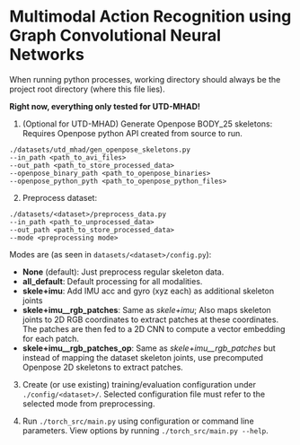 # Multimodal Action Recognition using Graph Convolutional Neural Networks

When running python processes, working directory should always be the project root directory (where this file lies).

**Right now, everything only tested for UTD-MHAD!**

1. (Optional for UTD-MHAD) Generate Openpose BODY_25 skeletons:  
Requires Openpose python API created from source to run.
```
./datasets/utd_mhad/gen_openpose_skeletons.py
--in_path <path_to_avi_files>
--out_path <path_to_store_processed_data>
--openpose_binary_path <path_to_openpose_binaries>
--openpose_python_pyth <path_to_openpose_python_files>
```

2. Preprocess dataset:  
```
./datasets/<dataset>/preprocess_data.py
--in_path <path_to_unprocessed_data>
--out_path <path_to_store_processed_data>
--mode <preprocessing mode>
```
Modes are (as seen in `datasets/<dataset>/config.py`):
- **None** (default): Just preprocess regular skeleton data.
- **all_default**: Default processing for all modalities.
- **skele+imu**: Add IMU acc and gyro (xyz each) as additional skeleton joints
- **skele+imu__rgb_patches**: Same as *skele+imu*; Also maps skeleton joints to 2D RGB coordinates to extract patches at these coordinates. The patches are then fed to a 2D CNN to compute a vector embedding for each patch.
- **skele+imu__rgb_patches_op**: Same as *skele+imu__rgb_patches* but instead of mapping the dataset skeleton joints, use precomputed Openpose 2D skeletons to extract patches.

3. Create (or use existing) training/evaluation configuration under `./config/<dataset>/`.
Selected configuration file must refer to the selected mode from preprocessing.

4. Run `./torch_src/main.py` using configuration or command line parameters. View options by running `./torch_src/main.py --help`.
